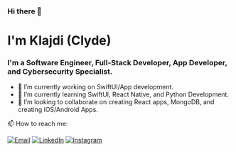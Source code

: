 ### Hi there 👋
<h1> I'm Klajdi (Clyde) </h1>

### I'm a Software Engineer, Full-Stack Developer, App Developer, and Cybersecurity Specialist.

- 🔭 I’m currently working on SwiftUI/App development.
- 🌱 I’m currently learning SwiftUI, React Native, and Python Development.
- 👯 I’m looking to collaborate on creating React apps, MongoDB, and creating iOS/Android Apps.

📫 How to reach me: 

[![Email](https://img.icons8.com/fluent/48/000000/gmail.png)](mailto:klajdi.gashi@student.uni-pr.edu)
[![LinkedIn](https://img.icons8.com/fluent/48/000000/linkedin.png)](https://www.linkedin.com/in/klajdi-gashi-34145622a/)
[![Instagram](https://img.icons8.com/fluent/48/000000/instagram-new.png)](https://www.instagram.com/klxjdii/)